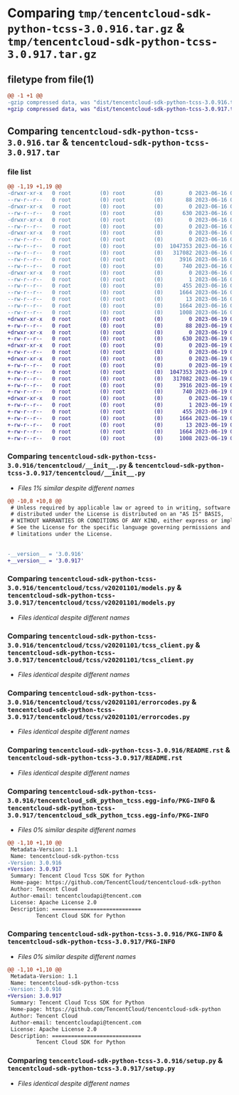 # Comparing `tmp/tencentcloud-sdk-python-tcss-3.0.916.tar.gz` & `tmp/tencentcloud-sdk-python-tcss-3.0.917.tar.gz`

## filetype from file(1)

```diff
@@ -1 +1 @@
-gzip compressed data, was "dist/tencentcloud-sdk-python-tcss-3.0.916.tar", last modified: Fri Jun 16 00:42:19 2023, max compression
+gzip compressed data, was "dist/tencentcloud-sdk-python-tcss-3.0.917.tar", last modified: Mon Jun 19 00:34:09 2023, max compression
```

## Comparing `tencentcloud-sdk-python-tcss-3.0.916.tar` & `tencentcloud-sdk-python-tcss-3.0.917.tar`

### file list

```diff
@@ -1,19 +1,19 @@
-drwxr-xr-x   0 root         (0) root         (0)        0 2023-06-16 00:42:19.000000 tencentcloud-sdk-python-tcss-3.0.916/
--rw-r--r--   0 root         (0) root         (0)       88 2023-06-16 00:42:19.000000 tencentcloud-sdk-python-tcss-3.0.916/setup.cfg
-drwxr-xr-x   0 root         (0) root         (0)        0 2023-06-16 00:42:19.000000 tencentcloud-sdk-python-tcss-3.0.916/tencentcloud/
--rw-r--r--   0 root         (0) root         (0)      630 2023-06-16 00:42:19.000000 tencentcloud-sdk-python-tcss-3.0.916/tencentcloud/__init__.py
-drwxr-xr-x   0 root         (0) root         (0)        0 2023-06-16 00:42:19.000000 tencentcloud-sdk-python-tcss-3.0.916/tencentcloud/tcss/
--rw-r--r--   0 root         (0) root         (0)        0 2023-06-16 00:42:19.000000 tencentcloud-sdk-python-tcss-3.0.916/tencentcloud/tcss/__init__.py
-drwxr-xr-x   0 root         (0) root         (0)        0 2023-06-16 00:42:19.000000 tencentcloud-sdk-python-tcss-3.0.916/tencentcloud/tcss/v20201101/
--rw-r--r--   0 root         (0) root         (0)        0 2023-06-16 00:42:19.000000 tencentcloud-sdk-python-tcss-3.0.916/tencentcloud/tcss/v20201101/__init__.py
--rw-r--r--   0 root         (0) root         (0)  1047353 2023-06-16 00:42:19.000000 tencentcloud-sdk-python-tcss-3.0.916/tencentcloud/tcss/v20201101/models.py
--rw-r--r--   0 root         (0) root         (0)   317082 2023-06-16 00:42:19.000000 tencentcloud-sdk-python-tcss-3.0.916/tencentcloud/tcss/v20201101/tcss_client.py
--rw-r--r--   0 root         (0) root         (0)     3916 2023-06-16 00:42:19.000000 tencentcloud-sdk-python-tcss-3.0.916/tencentcloud/tcss/v20201101/errorcodes.py
--rw-r--r--   0 root         (0) root         (0)      740 2023-06-16 00:42:19.000000 tencentcloud-sdk-python-tcss-3.0.916/README.rst
-drwxr-xr-x   0 root         (0) root         (0)        0 2023-06-16 00:42:19.000000 tencentcloud-sdk-python-tcss-3.0.916/tencentcloud_sdk_python_tcss.egg-info/
--rw-r--r--   0 root         (0) root         (0)        1 2023-06-16 00:42:19.000000 tencentcloud-sdk-python-tcss-3.0.916/tencentcloud_sdk_python_tcss.egg-info/dependency_links.txt
--rw-r--r--   0 root         (0) root         (0)      455 2023-06-16 00:42:19.000000 tencentcloud-sdk-python-tcss-3.0.916/tencentcloud_sdk_python_tcss.egg-info/SOURCES.txt
--rw-r--r--   0 root         (0) root         (0)     1664 2023-06-16 00:42:19.000000 tencentcloud-sdk-python-tcss-3.0.916/tencentcloud_sdk_python_tcss.egg-info/PKG-INFO
--rw-r--r--   0 root         (0) root         (0)       13 2023-06-16 00:42:19.000000 tencentcloud-sdk-python-tcss-3.0.916/tencentcloud_sdk_python_tcss.egg-info/top_level.txt
--rw-r--r--   0 root         (0) root         (0)     1664 2023-06-16 00:42:19.000000 tencentcloud-sdk-python-tcss-3.0.916/PKG-INFO
--rw-r--r--   0 root         (0) root         (0)     1008 2023-06-16 00:42:19.000000 tencentcloud-sdk-python-tcss-3.0.916/setup.py
+drwxr-xr-x   0 root         (0) root         (0)        0 2023-06-19 00:34:09.000000 tencentcloud-sdk-python-tcss-3.0.917/
+-rw-r--r--   0 root         (0) root         (0)       88 2023-06-19 00:34:09.000000 tencentcloud-sdk-python-tcss-3.0.917/setup.cfg
+drwxr-xr-x   0 root         (0) root         (0)        0 2023-06-19 00:34:09.000000 tencentcloud-sdk-python-tcss-3.0.917/tencentcloud/
+-rw-r--r--   0 root         (0) root         (0)      630 2023-06-19 00:34:09.000000 tencentcloud-sdk-python-tcss-3.0.917/tencentcloud/__init__.py
+drwxr-xr-x   0 root         (0) root         (0)        0 2023-06-19 00:34:09.000000 tencentcloud-sdk-python-tcss-3.0.917/tencentcloud/tcss/
+-rw-r--r--   0 root         (0) root         (0)        0 2023-06-19 00:34:09.000000 tencentcloud-sdk-python-tcss-3.0.917/tencentcloud/tcss/__init__.py
+drwxr-xr-x   0 root         (0) root         (0)        0 2023-06-19 00:34:09.000000 tencentcloud-sdk-python-tcss-3.0.917/tencentcloud/tcss/v20201101/
+-rw-r--r--   0 root         (0) root         (0)        0 2023-06-19 00:34:09.000000 tencentcloud-sdk-python-tcss-3.0.917/tencentcloud/tcss/v20201101/__init__.py
+-rw-r--r--   0 root         (0) root         (0)  1047353 2023-06-19 00:34:09.000000 tencentcloud-sdk-python-tcss-3.0.917/tencentcloud/tcss/v20201101/models.py
+-rw-r--r--   0 root         (0) root         (0)   317082 2023-06-19 00:34:09.000000 tencentcloud-sdk-python-tcss-3.0.917/tencentcloud/tcss/v20201101/tcss_client.py
+-rw-r--r--   0 root         (0) root         (0)     3916 2023-06-19 00:34:09.000000 tencentcloud-sdk-python-tcss-3.0.917/tencentcloud/tcss/v20201101/errorcodes.py
+-rw-r--r--   0 root         (0) root         (0)      740 2023-06-19 00:34:09.000000 tencentcloud-sdk-python-tcss-3.0.917/README.rst
+drwxr-xr-x   0 root         (0) root         (0)        0 2023-06-19 00:34:09.000000 tencentcloud-sdk-python-tcss-3.0.917/tencentcloud_sdk_python_tcss.egg-info/
+-rw-r--r--   0 root         (0) root         (0)        1 2023-06-19 00:34:09.000000 tencentcloud-sdk-python-tcss-3.0.917/tencentcloud_sdk_python_tcss.egg-info/dependency_links.txt
+-rw-r--r--   0 root         (0) root         (0)      455 2023-06-19 00:34:09.000000 tencentcloud-sdk-python-tcss-3.0.917/tencentcloud_sdk_python_tcss.egg-info/SOURCES.txt
+-rw-r--r--   0 root         (0) root         (0)     1664 2023-06-19 00:34:09.000000 tencentcloud-sdk-python-tcss-3.0.917/tencentcloud_sdk_python_tcss.egg-info/PKG-INFO
+-rw-r--r--   0 root         (0) root         (0)       13 2023-06-19 00:34:09.000000 tencentcloud-sdk-python-tcss-3.0.917/tencentcloud_sdk_python_tcss.egg-info/top_level.txt
+-rw-r--r--   0 root         (0) root         (0)     1664 2023-06-19 00:34:09.000000 tencentcloud-sdk-python-tcss-3.0.917/PKG-INFO
+-rw-r--r--   0 root         (0) root         (0)     1008 2023-06-19 00:34:09.000000 tencentcloud-sdk-python-tcss-3.0.917/setup.py
```

### Comparing `tencentcloud-sdk-python-tcss-3.0.916/tencentcloud/__init__.py` & `tencentcloud-sdk-python-tcss-3.0.917/tencentcloud/__init__.py`

 * *Files 1% similar despite different names*

```diff
@@ -10,8 +10,8 @@
 # Unless required by applicable law or agreed to in writing, software
 # distributed under the License is distributed on an "AS IS" BASIS,
 # WITHOUT WARRANTIES OR CONDITIONS OF ANY KIND, either express or implied.
 # See the License for the specific language governing permissions and
 # limitations under the License.
 
 
-__version__ = '3.0.916'
+__version__ = '3.0.917'
```

### Comparing `tencentcloud-sdk-python-tcss-3.0.916/tencentcloud/tcss/v20201101/models.py` & `tencentcloud-sdk-python-tcss-3.0.917/tencentcloud/tcss/v20201101/models.py`

 * *Files identical despite different names*

### Comparing `tencentcloud-sdk-python-tcss-3.0.916/tencentcloud/tcss/v20201101/tcss_client.py` & `tencentcloud-sdk-python-tcss-3.0.917/tencentcloud/tcss/v20201101/tcss_client.py`

 * *Files identical despite different names*

### Comparing `tencentcloud-sdk-python-tcss-3.0.916/tencentcloud/tcss/v20201101/errorcodes.py` & `tencentcloud-sdk-python-tcss-3.0.917/tencentcloud/tcss/v20201101/errorcodes.py`

 * *Files identical despite different names*

### Comparing `tencentcloud-sdk-python-tcss-3.0.916/README.rst` & `tencentcloud-sdk-python-tcss-3.0.917/README.rst`

 * *Files identical despite different names*

### Comparing `tencentcloud-sdk-python-tcss-3.0.916/tencentcloud_sdk_python_tcss.egg-info/PKG-INFO` & `tencentcloud-sdk-python-tcss-3.0.917/tencentcloud_sdk_python_tcss.egg-info/PKG-INFO`

 * *Files 0% similar despite different names*

```diff
@@ -1,10 +1,10 @@
 Metadata-Version: 1.1
 Name: tencentcloud-sdk-python-tcss
-Version: 3.0.916
+Version: 3.0.917
 Summary: Tencent Cloud Tcss SDK for Python
 Home-page: https://github.com/TencentCloud/tencentcloud-sdk-python
 Author: Tencent Cloud
 Author-email: tencentcloudapi@tencent.com
 License: Apache License 2.0
 Description: ============================
         Tencent Cloud SDK for Python
```

### Comparing `tencentcloud-sdk-python-tcss-3.0.916/PKG-INFO` & `tencentcloud-sdk-python-tcss-3.0.917/PKG-INFO`

 * *Files 0% similar despite different names*

```diff
@@ -1,10 +1,10 @@
 Metadata-Version: 1.1
 Name: tencentcloud-sdk-python-tcss
-Version: 3.0.916
+Version: 3.0.917
 Summary: Tencent Cloud Tcss SDK for Python
 Home-page: https://github.com/TencentCloud/tencentcloud-sdk-python
 Author: Tencent Cloud
 Author-email: tencentcloudapi@tencent.com
 License: Apache License 2.0
 Description: ============================
         Tencent Cloud SDK for Python
```

### Comparing `tencentcloud-sdk-python-tcss-3.0.916/setup.py` & `tencentcloud-sdk-python-tcss-3.0.917/setup.py`

 * *Files identical despite different names*

